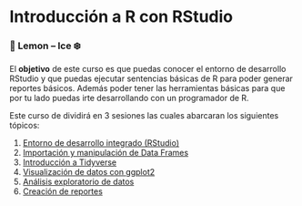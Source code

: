 # Introducción a R con RStudio  
### :lemon: Lemon – Ice :snowflake:

El **objetivo** de este curso es que puedas conocer el entorno de desarrollo RStudio y que puedas ejecutar sentencias básicas de R para poder generar reportes básicos. Además poder tener las herramientas básicas para que por tu lado puedas irte desarrollando con un programador de R.

Este curso de dividirá en 3 sesiones las cuales abarcaran los siguientes tópicos:

1. [Entorno de desarrollo integrado (RStudio)]()
2. [Importación y manipulación de Data Frames]()
3. [Introducción a Tidyverse]()
4. [Visualización de datos con ggplot2]()
5. [Análisis exploratorio de datos]()
6. [Creación de reportes]()

